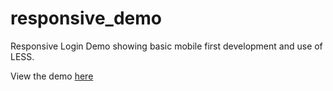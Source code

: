 # responsive_demo
Responsive Login Demo showing basic mobile first development and use of LESS. 

View the demo [here](https://cdn.rawgit.com/dtsnell4/responsive_demo/725dca9c/index.html)
